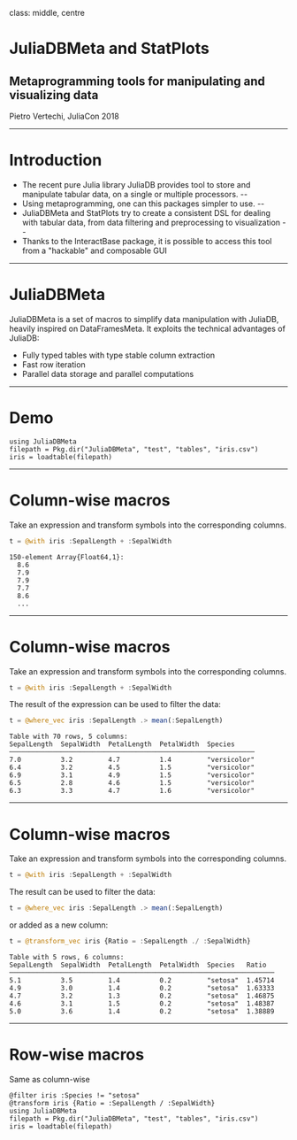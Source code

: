 class: middle, centre
# JuliaDBMeta and StatPlots
## Metaprogramming tools for manipulating and visualizing data
Pietro Vertechi, JuliaCon 2018

---

# Introduction

- The recent pure Julia library JuliaDB provides tool to store and manipulate tabular data, on a single or multiple processors.
--
- Using metaprogramming, one can this packages simpler to use.
--
- JuliaDBMeta and StatPlots try to create a consistent DSL for dealing with tabular data, from data filtering and preprocessing to visualization
--
- Thanks to the InteractBase package, it is possible to access this tool from a "hackable" and composable GUI

---
# JuliaDBMeta

JuliaDBMeta is a set of macros to simplify data manipulation with JuliaDB, heavily inspired on DataFramesMeta. It exploits the technical advantages of JuliaDB:

- Fully typed tables with type stable column extraction
- Fast row iteration
- Parallel data storage and parallel computations

---

# Demo

```@example meta
using JuliaDBMeta
filepath = Pkg.dir("JuliaDBMeta", "test", "tables", "iris.csv")
iris = loadtable(filepath)
```

---
# Column-wise macros

Take an expression and transform symbols into the corresponding columns.

```julia
t = @with iris :SepalLength + :SepalWidth
```
```
150-element Array{Float64,1}:
  8.6
  7.9
  7.9
  7.7
  8.6
  ...
```

---

# Column-wise macros

Take an expression and transform symbols into the corresponding columns.

```julia
t = @with iris :SepalLength + :SepalWidth
```

The result of the expression can be used to filter the data:

```julia
t = @where_vec iris :SepalLength .> mean(:SepalLength)
```

```
Table with 70 rows, 5 columns:
SepalLength  SepalWidth  PetalLength  PetalWidth  Species
──────────────────────────────────────────────────────────────
7.0          3.2         4.7          1.4         "versicolor"
6.4          3.2         4.5          1.5         "versicolor"
6.9          3.1         4.9          1.5         "versicolor"
6.5          2.8         4.6          1.5         "versicolor"
6.3          3.3         4.7          1.6         "versicolor"
```

---

# Column-wise macros

Take an expression and transform symbols into the corresponding columns.

```julia
t = @with iris :SepalLength + :SepalWidth
```

The result can be used to filter the data:

```julia
t = @where_vec iris :SepalLength .> mean(:SepalLength)
```

or added as a new column:

```julia
t = @transform_vec iris {Ratio = :SepalLength ./ :SepalWidth}
```

```
Table with 5 rows, 6 columns:
SepalLength  SepalWidth  PetalLength  PetalWidth  Species   Ratio
───────────────────────────────────────────────────────────────────
5.1          3.5         1.4          0.2         "setosa"  1.45714
4.9          3.0         1.4          0.2         "setosa"  1.63333
4.7          3.2         1.3          0.2         "setosa"  1.46875
4.6          3.1         1.5          0.2         "setosa"  1.48387
5.0          3.6         1.4          0.2         "setosa"  1.38889
```

---

# Row-wise macros

Same as column-wise
```@example meta
@filter iris :Species != "setosa"
@transform iris {Ratio = :SepalLength / :SepalWidth}
using JuliaDBMeta
filepath = Pkg.dir("JuliaDBMeta", "test", "tables", "iris.csv")
iris = loadtable(filepath)
```
